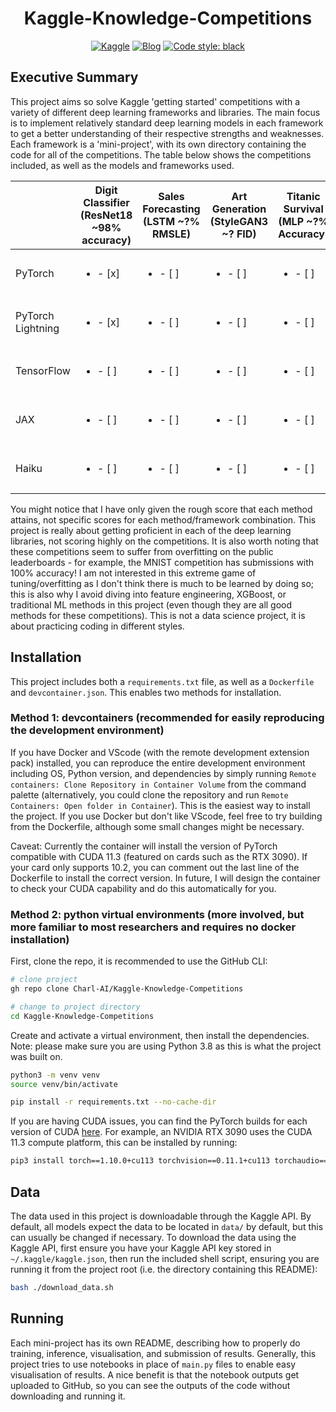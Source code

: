 <div align="center">

# Kaggle-Knowledge-Competitions

[![Kaggle](http://img.shields.io/badge/Kaggle-Competitions-44c5ce.svg)](https://www.kaggle.com/competitions)
[![Blog](http://img.shields.io/badge/Blog-TBD-c044ce.svg)](https://charl-ai.github.io/)
[![Code style: black](https://img.shields.io/badge/code%20style-black-000000.svg)](https://github.com/psf/black)


</div>

## Executive Summary

This project aims so solve Kaggle 'getting started' competitions with a variety of different deep learning frameworks and libraries. The main focus is to implement relatively standard deep learning models in each framework to get a better understanding of their respective strengths and weaknesses. Each framework is a 'mini-project', with its own directory containing the code for all of the competitions. The table below shows the competitions included, as well as the models and frameworks used.

|                   | Digit Classifier (ResNet18 ~98% accuracy) | Sales Forecasting (LSTM ~?% RMSLE) | Art Generation (StyleGAN3 ~? FID) | Titanic Survival (MLP ~?% Accuracy)| Tweet NLP (BERT ~80% F1) |
|-------------------|-----------------------------|--------------------------|-----------------------------|--------------------------|--------------------------|
| PyTorch           | <ul><li>- [x] </li></ul>    | <ul><li>- [ ] </li></ul> | <ul><li>- [ ] </li></ul>    | <ul><li>- [ ] </li></ul> | <ul><li>- [ ] </li></ul> |
| PyTorch Lightning | <ul><li>- [x] </li></ul>    | <ul><li>- [ ] </li></ul> | <ul><li>- [ ] </li></ul>    | <ul><li>- [ ] </li></ul> | <ul><li>- [x] </li></ul> |
| TensorFlow        | <ul><li>- [ ] </li></ul>    | <ul><li>- [ ] </li></ul> | <ul><li>- [ ] </li></ul>    | <ul><li>- [ ] </li></ul> | <ul><li>- [ ] </li></ul> |
| JAX               | <ul><li>- [ ] </li></ul>    | <ul><li>- [ ] </li></ul> | <ul><li>- [ ] </li></ul>    | <ul><li>- [ ] </li></ul> | <ul><li>- [ ] </li></ul> |
| Haiku             | <ul><li>- [ ] </li></ul>    | <ul><li>- [ ] </li></ul> | <ul><li>- [ ] </li></ul>    | <ul><li>- [ ] </li></ul> | <ul><li>- [ ] </li></ul> |

You might notice that I have only given the rough score that each method attains, not specific scores for each method/framework combination. This project is really about getting proficient in each of the deep learning libraries, not scoring highly on the competitions. It is also worth noting that these competitions seem to suffer from overfitting on the public leaderboards - for example, the MNIST competition has submissions with 100% accuracy! I am not interested in this extreme game of tuning/overfitting as I don't think there is much to be learned by doing so; this is also why I avoid diving into feature engineering, XGBoost, or traditional ML methods in this project (even though they are all good methods for these competitions). This is not a data science project, it is about practicing coding in different styles.


## Installation

This project includes both a `requirements.txt` file, as well as a `Dockerfile` and `devcontainer.json`. This enables two methods for installation.

### Method 1: devcontainers (recommended for easily reproducing the development environment)

If you have Docker and VScode (with the remote development extension pack) installed, you can reproduce the entire development environment including OS, Python version, and dependencies by simply running `Remote containers: Clone Repository in Container Volume` from the command palette (alternatively, you could clone the repository and run `Remote Containers: Open folder in Container`). This is the easiest way to install the project. If you use Docker but don't like VScode, feel free to try building from the Dockerfile, although some small changes might be necessary.

Caveat: Currently the container will install the version of PyTorch compatible with CUDA 11.3 (featured on cards such as the RTX 3090). If your card only supports 10.2, you can comment out the last line of the Dockerfile to install the correct version. In future, I will design the container to check your CUDA capability and do this automatically for you.

### Method 2: python virtual environments (more involved, but more familiar to most researchers and requires no docker installation)

First, clone the repo, it is recommended to use the GitHub CLI:
```bash
# clone project
gh repo clone Charl-AI/Kaggle-Knowledge-Competitions

# change to project directory
cd Kaggle-Knowledge-Competitions
```

Create and activate a virtual environment, then install the dependencies. Note: please make sure you are using Python 3.8 as this is what the project was built on.

```bash
python3 -m venv venv
source venv/bin/activate

pip install -r requirements.txt --no-cache-dir
```

If you are having CUDA issues, you can find the PyTorch builds for each version of CUDA [here](https://pytorch.org/get-started/locally/). For example, an NVIDIA RTX 3090 uses the CUDA 11.3 compute platform, this can be installed by running:

```bash
pip3 install torch==1.10.0+cu113 torchvision==0.11.1+cu113 torchaudio==0.10.0+cu113 -f https://download.pytorch.org/whl/cu113/torch_stable.html
```

## Data

The data used in this project is downloadable through the Kaggle API. By default, all models expect the data to be located in ```data/``` by default, but this can usually be changed if necessary. To download the data using the Kaggle API, first ensure you have your Kaggle API key stored in ```~/.kaggle/kaggle.json```, then run the included shell script, ensuring you are running it from the project root (i.e. the directory containing this README):

```bash
bash ./download_data.sh
```

## Running

Each mini-project has its own README, describing how to properly do training, inference, visualisation, and submission of results. Generally, this project tries to use notebooks in place of `main.py` files to enable easy visualisation of results. A nice benefit is that the notebook outputs get uploaded to GitHub, so you can see the outputs of the code without downloading and running it.
